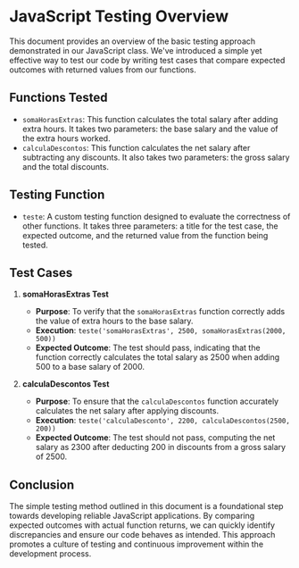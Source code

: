 # JavaScript Testing Overview

This document provides an overview of the basic testing approach demonstrated in our JavaScript class. We've introduced a simple yet effective way to test our code by writing test cases that compare expected outcomes with returned values from our functions.

## Functions Tested

- `somaHorasExtras`: This function calculates the total salary after adding extra hours. It takes two parameters: the base salary and the value of the extra hours worked.
- `calculaDescontos`: This function calculates the net salary after subtracting any discounts. It also takes two parameters: the gross salary and the total discounts.

## Testing Function

- `teste`: A custom testing function designed to evaluate the correctness of other functions. It takes three parameters: a title for the test case, the expected outcome, and the returned value from the function being tested.

## Test Cases

1. **somaHorasExtras Test**

   - **Purpose**: To verify that the `somaHorasExtras` function correctly adds the value of extra hours to the base salary.
   - **Execution**: `teste('somaHorasExtras', 2500, somaHorasExtras(2000, 500))`
   - **Expected Outcome**: The test should pass, indicating that the function correctly calculates the total salary as 2500 when adding 500 to a base salary of 2000.

2. **calculaDescontos Test**
   - **Purpose**: To ensure that the `calculaDescontos` function accurately calculates the net salary after applying discounts.
   - **Execution**: `teste('calculaDesconto', 2200, calculaDescontos(2500, 200))`
   - **Expected Outcome**: The test should not pass, computing the net salary as 2300 after deducting 200 in discounts from a gross salary of 2500.

## Conclusion

The simple testing method outlined in this document is a foundational step towards developing reliable JavaScript applications. By comparing expected outcomes with actual function returns, we can quickly identify discrepancies and ensure our code behaves as intended. This approach promotes a culture of testing and continuous improvement within the development process.
